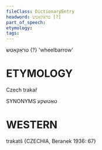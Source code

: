 ```yaml
---
fileClass: DictionaryEntry
headword: טראַקאַטש [?]
part_of_speech: 
etymology: 
tags: 
---
```

טראַקאַטש {?}
'wheelbarrow'

ETYMOLOGY
===========
Czech trakař

SYNONYMS
טאַטשקע

WESTERN
========

trakatš {CZECHIA, Beranek 1936: 67}

